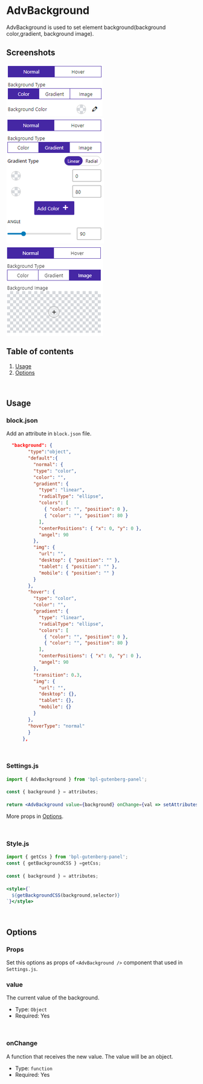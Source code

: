 # AdvBackground

AdvBackground is used to set element background(background color,gradient, background image).

## Screenshots
<span style="display:flex;gap:5px;align-items:flex-start;flex-wrap:wrap">![Background Color](../../assets/images/advBackground1.png)
![Background Color](../../assets/images/advBackground2.png)
![Background Color](../../assets/images/advBackground3.png)</span>

## Table of contents

1. [Usage](#usage)
2. [Options](#options)

<br />

## Usage

### block.json
Add an attribute in `block.json` file.

```json
  "background": {
        "type":"object",
        "default":{
          "normal": {
          "type": "color",
          "color": "",
          "gradient": {
            "type": "linear",
            "radialType": "ellipse",
            "colors": [
              { "color": "", "position": 0 },
              { "color": "", "position": 80 }
            ],
            "centerPositions": { "x": 0, "y": 0 },
            "angel": 90
          },
          "img": {
            "url": "",
            "desktop": { "position": "" },
            "tablet": { "position": "" },
            "mobile": { "position": "" }
          }
        },
        "hover": {
          "type": "color",
          "color": "",
          "gradient": {
            "type": "linear",
            "radialType": "ellipse",
            "colors": [
              { "color": "", "position": 0 },
              { "color": "", "position": 80 }
            ],
            "centerPositions": { "x": 0, "y": 0 },
            "angel": 90
          },
          "transition": 0.3,
          "img": {
            "url": "",
            "desktop": {},
            "tablet": {},
            "mobile": {}
          }
        },
        "hoverType": "normal"
        }
      },
```

<br />

### Settings.js

```jsx
import { AdvBackground } from 'bpl-gutenberg-panel';

const { background } = attributes;

return <AdvBackground value={background} onChange={val => setAttributes({ background: val })}/>
```

More props in [Options](#options).

<br />

### Style.js
```jsx
import { getCss } from 'bpl-gutenberg-panel';
const { getBackgroundCSS } =getCss;

const { background } = attributes;

<style>{`
  ${getBackgroundCSS(background,selector)}
`}</style>
```

<br />

## Options
### Props
Set this options as props of `<AdvBackground />` component that used in `Settings.js`.
<br />

### value

The current value of the background.

- Type: `Object`
- Required: Yes

<br />

### onChange

A function that receives the new value. The value will be an object.

- Type: `function`
- Required: Yes
